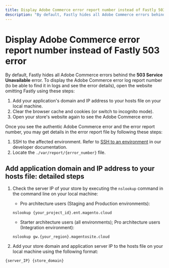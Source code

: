 ```yaml
---
title: Display Adobe Commerce error report number instead of Fastly 503 error
description: "By default, Fastly hides all Adobe Commerce errors behind the **503 Service Unavailable** error. To display the Adobe Commerce error log report number (to be able to find it in logs and see the error details), open the website omitting Fastly using these steps:"
---
```


# Display Adobe Commerce error report number instead of Fastly 503 error

By default, Fastly hides all Adobe Commerce errors behind the **503 Service Unavailable** error. To display the Adobe Commerce error log report number (to be able to find it in logs and see the error details), open the website omitting Fastly using these steps:

1. Add your application's domain and IP address to your hosts file on your local machine.
1. Clear the browser cache and cookies (or switch to incognito mode).
1. Open your store's website again to see the Adobe Commerce error.

Once you see the authentic Adobe Commerce error and the error report number, you may get details in the error report file by following these steps:

1. SSH to the affected environment. Refer to [SSH to an environment](https://devdocs.magento.com/guides/v2.3/cloud/env/environments-ssh.html#ssh) in our developer documentation.
1. Locate the `./var/report/{error_number}` file.

## Add application domain and IP address to your hosts file: detailed steps

1. Check the server IP of your store by executing the `nslookup` command in the command line on your local machine:
    * Pro architecture users (Staging and Production environments):

    ```clike
    nslookup {your_project_id}.ent.magento.cloud
    ```
    
    * Starter architecture users (all environments); Pro architecture users (Integration environment):
    
    ```clike
    nslookup gw.{your_region}.magentosite.cloud
    ```

1. Add your store domain and application server IP to the hosts file on your local machine using the following format:

```clike
{server_IP} {store_domain}
```
 
